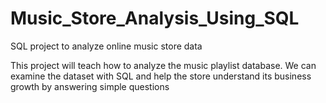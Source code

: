 # Music_Store_Analysis_Using_SQL
SQL project to analyze online music store data

This project  will teach how to analyze the music playlist database. We can examine the dataset with SQL and help the store understand its business growth by answering simple questions


